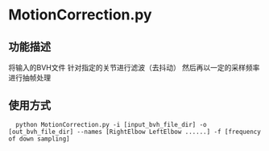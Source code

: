 # MotionCorrection.py
  ## 功能描述
   将输入的BVH文件 针对指定的关节进行滤波（去抖动） 然后再以一定的采样频率进行抽帧处理
   
  ## 使用方式
      python MotionCorrection.py -i [input_bvh_file_dir] -o [out_bvh_file_dir] --names [RightElbow LeftElbow ......] -f [frequency of down sampling]
  
  
   

   
